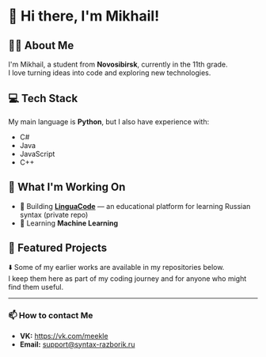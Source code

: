 # 👋 Hi there, I'm Mikhail!

## 🧑‍💻 About Me
I'm Mikhail, a student from **Novosibirsk**, currently in the 11th grade.  
I love turning ideas into code and exploring new technologies.

## 💻 Tech Stack
My main language is **Python**, but I also have experience with:
- C#
- Java
- JavaScript
- C++

## 🚀 What I'm Working On
- 🔭 Building **[LinguaCode](https://syntax-razborik.ru/)** — an educational platform for learning Russian syntax (private repo)
- 🌱 Learning **Machine Learning** 

## 📂 Featured Projects
⬇️ Some of my earlier works are available in my repositories below.  
I keep them here as part of my coding journey and for anyone who might find them useful.

---

### 📫 How to contact Me
- **VK:** https://vk.com/meekle
- **Email:** support@syntax-razborik.ru


